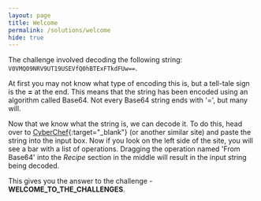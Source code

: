 ```yaml
---
layout: page
title: Welcome
permalink: /solutions/welcome
hide: true
---
```


The challenge involved decoding the following string:
`V0VMQ09NRV9UT19USEVfQ0hBTExFTkdFUw==`.

At first you may not know what type of encoding this is, but a tell-tale sign
is the **=** at the end. This means that the string has been encoded using an
algorithm called Base64. Not every Base64 string ends with '=', but many will.

Now that we know what the string is, we can decode it. To do this, head over to
[CyberChef](https://gchq.github.io/CyberChef/){:target="_blank"} (or another similar site) and
paste the string into the input box. Now if you look on the left side of the
site, you will see a bar with a list of operations. Dragging the operation
named 'From Base64' into the *Recipe* section in the middle will result in the
input string being decoded.

This gives you the answer to the challenge - **WELCOME_TO_THE_CHALLENGES**.